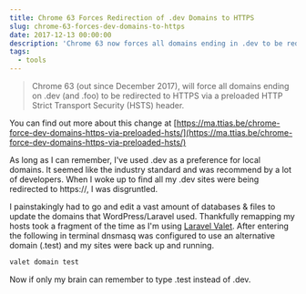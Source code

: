 ```yaml
---
title: Chrome 63 Forces Redirection of .dev Domains to HTTPS
slug: chrome-63-forces-dev-domains-to-https
date: 2017-12-13 00:00:00
description: 'Chrome 63 now forces all domains ending in .dev to be redirected to HTTPS and directly killed my local stack overnight.'
tags:
  - tools
---
```


> Chrome 63 (out since December 2017), will force all domains ending on .dev (and .foo) to be redirected to HTTPS via a preloaded HTTP Strict Transport Security (HSTS) header.

You can find out more about this change at [https://ma.ttias.be/chrome-force-dev-domains-https-via-preloaded-hsts/](https://ma.ttias.be/chrome-force-dev-domains-https-via-preloaded-hsts/)

As long as I can remember, I've used .dev as a preference for local domains. It seemed like the industry standard and was recommend by a lot of developers. When I woke up to find all my .dev sites were being redirected to https://, I was disgruntled.

I painstakingly had to go and edit a vast amount of databases & files to update the domains that WordPress/Laravel used. Thankfully remapping my hosts took a fragment of the time as I'm using [Laravel Valet](https://laravel.com/docs/5.5/valet). After entering the following in terminal dnsmasq was configured to use an alternative domain (.test) and my sites were back up and running.

```bash
valet domain test
```

Now if only my brain can remember to type .test instead of .dev.
